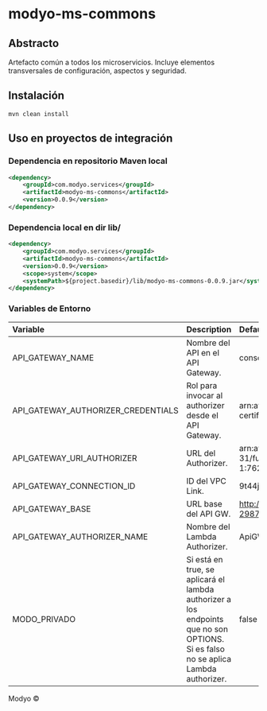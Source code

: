 # modyo-ms-commons

## Abstracto

Artefacto común a todos los microservicios. Incluye elementos transversales de configuración, aspectos y seguridad.

## Instalación

`mvn clean install`

## Uso en proyectos de integración

### Dependencia en repositorio Maven local

```xml
<dependency>
    <groupId>com.modyo.services</groupId>
    <artifactId>modyo-ms-commons</artifactId>
    <version>0.0.9</version>
</dependency>
```

### Dependencia local en dir lib/

```xml
<dependency>
    <groupId>com.modyo.services</groupId>
    <artifactId>modyo-ms-commons</artifactId>
    <version>0.0.9</version>
    <scope>system</scope>
    <systemPath>${project.basedir}/lib/modyo-ms-commons-0.0.9.jar</systemPath>
</dependency>
```

### Variables de Entorno

| Variable                           | Description                                          | Default value                                                                       |
|:-----------------------------------|:-----------------------------------------------------|:------------------------------------------------------------------------------------|
| API_GATEWAY_NAME                   | Nombre del API en el API Gateway.                    | consorcio-certification-api
| API_GATEWAY_AUTHORIZER_CREDENTIALS | Rol para invocar al authorizer desde el API Gateway. | arn:aws:iam::762916547384:role/consorcio-certification-RestApiAuthorizerRole-14IUOS14IORZB
| API_GATEWAY_URI_AUTHORIZER         | URL del Authorizer.                                  | arn:aws:apigateway:us-east-1:lambda:path/2015-03-31/functions/arn:aws:lambda:us-east-1:762916547384:function:LambdaAuthorizer/invocations
| API_GATEWAY_CONNECTION_ID          | ID del VPC Link.                                     | 9t44js
| API_GATEWAY_BASE                   | URL base del API GW.                                 | http://consorcio-certification-nlb-int-2987ec161d61becd.elb.us-east-1.amazonaws.com
| API_GATEWAY_AUTHORIZER_NAME        | Nombre del Lambda Authorizer.                        | ApiGWLambdaAuthorizer
| MODO_PRIVADO                       | Si está en true, se aplicará el lambda authorizer a los endpoints que no son OPTIONS. Si es falso no se aplica Lambda authorizer. | false

Modyo ©

